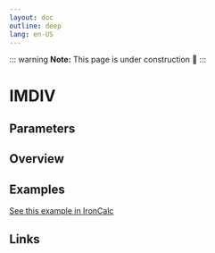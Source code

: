 ```yaml
---
layout: doc
outline: deep
lang: en-US
---
```


::: warning
**Note:** This page is under construction 🚧
:::

# IMDIV

## Parameters

## Overview

## Examples

[See this example in IronCalc](https://app.ironcalc.com/?filename=imdiv)

## Links